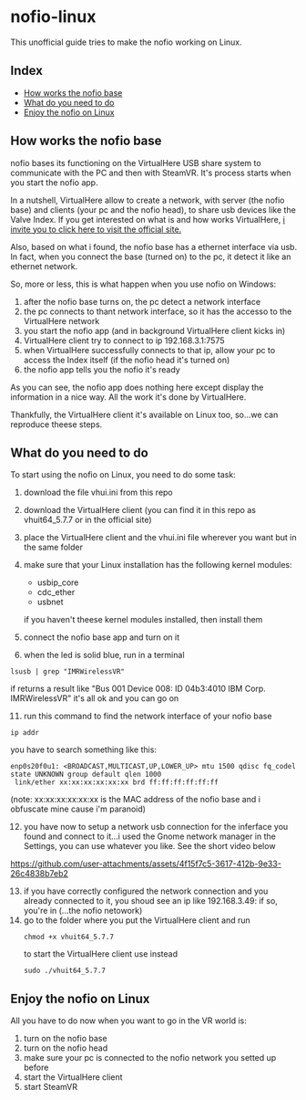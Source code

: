 # nofio-linux
This unofficial guide tries to make the nofio working on Linux.

## Index
- [How works the nofio base](#how-works-the-nofio-base)
- [What do you need to do](#what-do-you-need-to-do)
- [Enjoy the nofio on Linux](#enjoy-the-nofio-on-linux)


## How works the nofio base
nofio bases its functioning on the VirtualHere USB share system to communicate with the PC and then with SteamVR. It's process starts when you start the nofio app.

In a nutshell, VirtualHere allow to create a network, with server (the nofio base) and clients (your pc and the nofio head), to share usb devices like the Valve Index.
If you get interested on what is and how works VirtualHere, [i invite you to click here to visit the official site.](https://www.virtualhere.com/)

Also, based on what i found, the nofio base has a ethernet interface via usb. In fact, when you connect the base (turned on) to the pc, it detect it like an ethernet network.

So, more or less, this is what happen when you use nofio on Windows:

1) after the nofio base turns on, the pc detect a network interface
2) the pc connects to thant network interface, so it has the accesso to the VirtualHere network
3) you start the nofio app (and in background VirtualHere client kicks in)
4) VirtualHere client try to connect to ip 192.168.3.1:7575
5) when VirtualHere successfully connects to that ip, allow your pc to access the Index itself (if the nofio head it's turned on)
6) the nofio app tells you the nofio it's ready

As you can see, the nofio app does nothing here except display the information in a nice way. All the work it's done by VirtualHere.

Thankfully, the VirtualHere client it's available on Linux too, so...we can reproduce theese steps.

## What do you need to do
To start using the nofio on Linux, you need to do some task:

1) download the file vhui.ini from this repo
6) download the VirtualHere client (you can find it in this repo as vhuit64_5.7.7 or in the official site)
7) place the VirtualHere client and the vhui.ini file wherever you want but in the same folder
8) make sure that your Linux installation has the following kernel modules:

   - usbip_core
   - cdc_ether
   - usbnet
     
   if you haven't theese kernel modules installed, then install them
  
9) connect the nofio base app and turn on it
10) when the led is solid blue, run in a terminal
   ```
   lsusb | grep "IMRWirelessVR"
   ```
   if returns a result like "Bus 001 Device 008: ID 04b3:4010 IBM Corp. IMRWirelessVR" it's all ok and you can go on
   
11) run this command to find the network interface of your nofio base
   ```
   ip addr
   ```

   you have to search something like this:
   ```
   enp0s20f0u1: <BROADCAST,MULTICAST,UP,LOWER_UP> mtu 1500 qdisc fq_codel state UNKNOWN group default qlen 1000
    link/ether xx:xx:xx:xx:xx:xx brd ff:ff:ff:ff:ff:ff
   ```
   (note: xx:xx:xx:xx:xx:xx is the MAC address of the nofio base and i obfuscate mine cause i'm paranoid)
   
12) you have now to setup a network usb connection for the inferface you found and connect to it...i used the Gnome network manager in the Settings, you can use whatever you like. See the short video below
    

https://github.com/user-attachments/assets/4f15f7c5-3617-412b-9e33-26c4838b7eb2



13) if you have correctly configured the network connection and you already connected to it, you shoud see an ip like 192.168.3.49: if so, you're in (...the nofio netowork)
14) go to the folder where you put the VirtualHere client and run
    ```
    chmod +x vhuit64_5.7.7
    ```
    to start the VirtualHere client use instead
    ```
    sudo ./vhuit64_5.7.7
    ```
    
## Enjoy the nofio on Linux
All you have to do now when you want to go in the VR world is:

1) turn on the nofio base
2) turn on the nofio head
3) make sure your pc is connected to the nofio network you setted up before
4) start the VirtualHere client
5) start SteamVR
